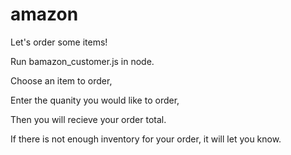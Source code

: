# amazon

Let's order some items!

Run bamazon_customer.js in node.

Choose an item to order,

Enter the quanity you would like to order,

Then you will recieve your order total.

If there is not enough inventory for your order, it will let you know.
